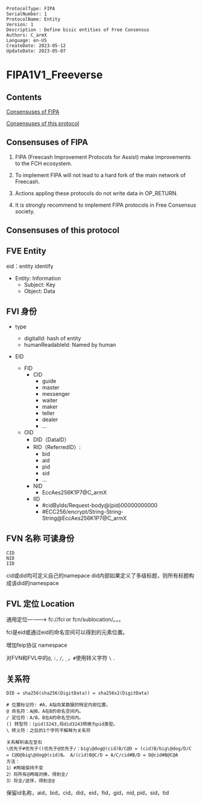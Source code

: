 ```
ProtocolType: FIPA
SerialNumber: 1
ProtocolName: Entity
Version: 1
Description : Define bisic entities of Free Consensus 
Authors: C_armX
Language: en-US
CreateDate: 2023-05-12
UpdateDate: 2023-05-07
```

# FIPA1V1_Freeverse

## Contents

[Consensuses of FIPA](#consensuses-of-fipa)

[Consensuses of this protocol](#consensuses-of-this-protocol)



## Consensuses of FIPA

1. FIPA (Freecash Improvement Protocols for Assist) make improvements to the FCH ecosystem. 

2. To implement FIPA will not lead to a hard fork of the main network of Freecash. 

3. Actions appling these protocols do not write data in OP_RETURN.

4. It is strongly recommend to implement FIPA protocols in Free Consensus society.

## Consensuses of this protocol

## FVE Entity

eid：entity identify

* Entity: Information
  * Subject: Key
  * Object: Data

## FVI 身份

* type
  * digitalId: hash of entity
  * humanReadableId: Named by human

* EID
	* FID
		* CID
          * guide
          * master
          * messenger
          * waiter
          * maker
          * teller
          * dealer
          * ...
	* OID
		* DID（DataID）
        * RID（ReferredID）:
          * bid
          * aid
          * pid
          * sid
          * ...
        * NID
          * EccAes256K1P7@C_armX
        * IID 
          * #cidByIds/Request-body@(pid)00000000000
          * #ECC256/encrypt/String-String-String@EccAes256K1P7@C_armX

## FVN  名称 可读身份

    CID
    NID
    IID

cid或did均可定义自己的namepace
did内部如果定义了多级标题，则所有标题构成该did的namespace

## FVL 定位 Location

通用定位————> fc://fci or fcn/sublocation/。。。

fcl是eid或通过eid的命名空间可以得到的元素位置。

增加feip协议 namespace

对FVN和FVL中的`@`, `:`, `/`, `_`，`#`使用转义字符 `\` .

## 关系符

    DID = sha256(sha256(DigitData)) = sha256x2(DigitData)

    # 位置标记符: #A，A指向某数据的特定内部位置。
	@ 命名符：A@B，A在B的命名空间内。
	/ 定位符：A/B，B在A的命名空间内。
	() 转型符：(pid)3243,将did3243转换为pid类型。
	\ 转义符：之后的1个字符不解释为关系符
	
	关系解析由左至右
	\优先于#优先于()优先于@优先于/：big\@dog@(cid)B/C@D = (cid)B/big\@dog/D/C = C@D@big\@dog@(cid)B。 A/(cid)B@C/D = A/C/cid#B/D = D@cid#B@C@A
	方法：
	1）#两端保持不变
	2）将所有@两端对换，得到全/
	3）将全/逆序，得到全@

保留id名称，aid，bid，cid，did，eid，fid，gid，nid, pid，sid，tid